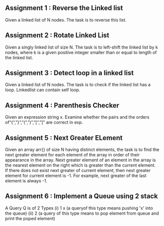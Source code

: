 ## Assignment 1 : Reverse the Linked list
Given a linked list of N nodes. The task is to reverse this list.

## Assignment 2 : Rotate Linked List
Given a singly linked list of size N. The task is to left-shift the linked list by k nodes, where k is a given positive integer smaller than or equal to length of the linked list.

## Assignment 3 : Detect loop in a linked list
Given a linked list of N nodes. The task is to check if the linked list has a loop. Linkedlist can contain self loop.

## Assignment 4 : Parenthesis Checker
Given an expression string x. Examine whether the pairs and the orders of“{“,”}”,”(“,”)”,”[“,”]” are correct in exp.

## Assignment 5 : Next Greater ELement
Given an array arr{} of size N having distinct elements, the task is to find the next greater element for each element of the array in order of their appearance in the array.
Next greater element of an element in the array is the nearest element on the right which is greater than the current element. If there does not exist next greater of current element, then next greater element for current element is -1. For example, next greater of the last element is always -1.

## Assignment 6 : Implement a Queue using 2 stack
A Query Q is of 2 Types (i) 1 x (a queryof this type means pushing 'x' into the queue) (ii) 2 (a query of this type means to pop element from queue and print the poped element)


